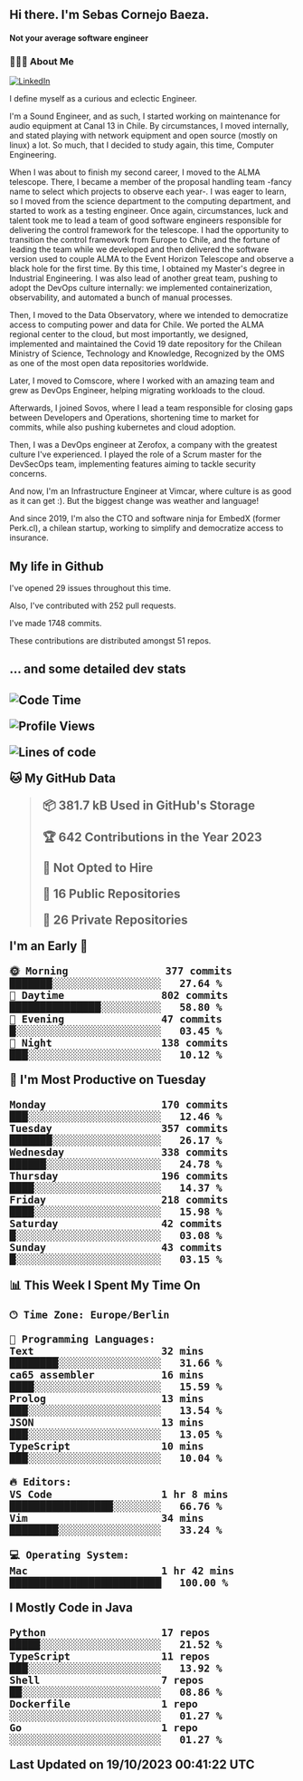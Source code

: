 <h2> Hi there.  I'm Sebas Cornejo Baeza.</h2>
<h4> Not your average software engineer</h4>
<h3> 👨🏻‍💻 About Me </h3>
<a href="http://linkedin.com/in/sebastian-cornejo-baeza/"><img alt="LinkedIn" src="https://img.shields.io/badge/Sebas%20Cornejo%20-informational?style=appveyor&logo=linkedin"></a>


I define myself as a curious and eclectic Engineer.

I'm a Sound Engineer, and as such, I started working on maintenance for audio equipment at Canal 13 in Chile.
By circumstances, I moved internally, and stated playing with network equipment and open source (mostly on linux) 
a lot. So much, that I decided to study again, this time, Computer Engineering.

When I was about to finish my second career, I moved to the ALMA telescope. There, I became a member of the proposal handling team
-fancy name to select which projects to observe each year-. 
I was eager to learn, so I moved from the science department to the computing department, and started to work as 
a testing engineer. Once again, circumstances, luck and talent took me to lead a team of good software engineers 
responsible for delivering the control framework for the telescope. I had the opportunity to transition the control framework from
Europe to Chile, and the fortune of leading the team while we developed and then delivered the software
version used to couple ALMA to the Event Horizon Telescope and observe a black hole for the first time.
By this time, I obtained my Master's degree in Industrial Engineering.
I was also lead of another great team, pushing to adopt the DevOps culture internally: we implemented containerization, observability, and automated a bunch of manual processes.

Then, I moved to the Data Observatory, where we intended to democratize access to computing power
and data for Chile. We ported the ALMA regional center to the cloud, but most importantly, we designed, implemented
and maintained the Covid 19 date repository for the Chilean Ministry of Science, Technology and Knowledge, Recognized by the OMS as one of the most open
data repositories worldwide.

Later, I moved to Comscore, where I worked with an amazing team and grew as DevOps Engineer, helping migrating workloads to the cloud.

Afterwards, I joined Sovos, where I lead a team responsible for closing gaps between Developers and Operations, shortening time to market for commits, while
also pushing kubernetes and cloud adoption.

Then, I was a DevOps engineer at Zerofox, a company with the greatest culture I've experienced. I played the role of a Scrum master for the DevSecOps team,
implementing features aiming to tackle security concerns.

And now, I'm an Infrastructure Engineer at Vimcar, where culture is as good as it can get :). But the biggest change was weather and language!
 
And since 2019, I'm also the CTO and software ninja for EmbedX (former Perk.cl), a chilean startup, working to simplify and democratize access to insurance.

<h2> My life in Github </h2>

I've opened 29 issues throughout this time.

Also, I've contributed with 252 pull requests.

I've made 1748 commits.

These contributions are distributed amongst 51 repos.

<h2>... and some detailed dev stats<h2>

<!--START_SECTION:waka-->
![Code Time](http://img.shields.io/badge/Code%20Time-521%20hrs%2026%20mins-blue)

![Profile Views](http://img.shields.io/badge/Profile%20Views-0-blue)

![Lines of code](https://img.shields.io/badge/From%20Hello%20World%20I%27ve%20Written-832.9%20thousand%20lines%20of%20code-blue)

**🐱 My GitHub Data** 

> 📦 381.7 kB Used in GitHub's Storage 
 > 
> 🏆 642 Contributions in the Year 2023
 > 
> 🚫 Not Opted to Hire
 > 
> 📜 16 Public Repositories 
 > 
> 🔑 26 Private Repositories 
 > 
**I'm an Early 🐤** 

```text
🌞 Morning                377 commits         ███████░░░░░░░░░░░░░░░░░░   27.64 % 
🌆 Daytime                802 commits         ███████████████░░░░░░░░░░   58.80 % 
🌃 Evening                47 commits          █░░░░░░░░░░░░░░░░░░░░░░░░   03.45 % 
🌙 Night                  138 commits         ███░░░░░░░░░░░░░░░░░░░░░░   10.12 % 
```
📅 **I'm Most Productive on Tuesday** 

```text
Monday                   170 commits         ███░░░░░░░░░░░░░░░░░░░░░░   12.46 % 
Tuesday                  357 commits         ███████░░░░░░░░░░░░░░░░░░   26.17 % 
Wednesday                338 commits         ██████░░░░░░░░░░░░░░░░░░░   24.78 % 
Thursday                 196 commits         ████░░░░░░░░░░░░░░░░░░░░░   14.37 % 
Friday                   218 commits         ████░░░░░░░░░░░░░░░░░░░░░   15.98 % 
Saturday                 42 commits          █░░░░░░░░░░░░░░░░░░░░░░░░   03.08 % 
Sunday                   43 commits          █░░░░░░░░░░░░░░░░░░░░░░░░   03.15 % 
```


📊 **This Week I Spent My Time On** 

```text
🕑︎ Time Zone: Europe/Berlin

💬 Programming Languages: 
Text                     32 mins             ████████░░░░░░░░░░░░░░░░░   31.66 % 
ca65 assembler           16 mins             ████░░░░░░░░░░░░░░░░░░░░░   15.59 % 
Prolog                   13 mins             ███░░░░░░░░░░░░░░░░░░░░░░   13.54 % 
JSON                     13 mins             ███░░░░░░░░░░░░░░░░░░░░░░   13.05 % 
TypeScript               10 mins             ███░░░░░░░░░░░░░░░░░░░░░░   10.04 % 

🔥 Editors: 
VS Code                  1 hr 8 mins         █████████████████░░░░░░░░   66.76 % 
Vim                      34 mins             ████████░░░░░░░░░░░░░░░░░   33.24 % 

💻 Operating System: 
Mac                      1 hr 42 mins        █████████████████████████   100.00 % 
```

**I Mostly Code in Java** 

```text
Python                   17 repos            █████░░░░░░░░░░░░░░░░░░░░   21.52 % 
TypeScript               11 repos            ███░░░░░░░░░░░░░░░░░░░░░░   13.92 % 
Shell                    7 repos             ██░░░░░░░░░░░░░░░░░░░░░░░   08.86 % 
Dockerfile               1 repo              ░░░░░░░░░░░░░░░░░░░░░░░░░   01.27 % 
Go                       1 repo              ░░░░░░░░░░░░░░░░░░░░░░░░░   01.27 % 
```




 Last Updated on 19/10/2023 00:41:22 UTC
<!--END_SECTION:waka-->
